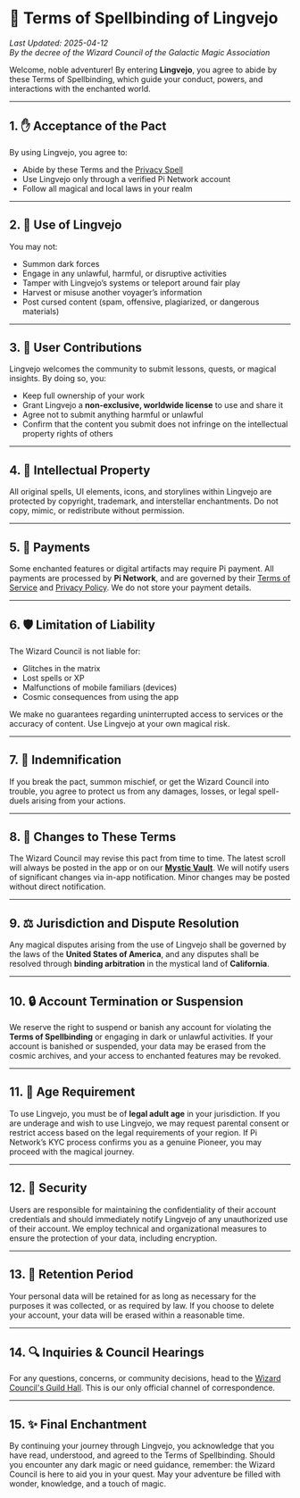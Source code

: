 # 📜 Terms of Spellbinding of Lingvejo
_Last Updated: 2025-04-12_  
_By the decree of the Wizard Council of the Galactic Magic Association_

Welcome, noble adventurer! By entering **Lingvejo**, you agree to abide by these Terms of Spellbinding, which guide your conduct, powers, and interactions with the enchanted world.

---

## 1. ✋ Acceptance of the Pact

By using Lingvejo, you agree to:
- Abide by these Terms and the [Privacy Spell](./PRIVACY_SPELL.md)
- Use Lingvejo only through a verified Pi Network account
- Follow all magical and local laws in your realm

---

## 2. 🧭 Use of Lingvejo

You may not:
- Summon dark forces
- Engage in any unlawful, harmful, or disruptive activities
- Tamper with Lingvejo’s systems or teleport around fair play
- Harvest or misuse another voyager’s information
- Post cursed content (spam, offensive, plagiarized, or dangerous materials)

---

## 3. 🎨 User Contributions

Lingvejo welcomes the community to submit lessons, quests, or magical insights. By doing so, you:
- Keep full ownership of your work
- Grant Lingvejo a **non-exclusive, worldwide license** to use and share it
- Agree not to submit anything harmful or unlawful
- Confirm that the content you submit does not infringe on the intellectual property rights of others

---

## 4. 🧠 Intellectual Property

All original spells, UI elements, icons, and storylines within Lingvejo are protected by copyright, trademark, and interstellar enchantments. Do not copy, mimic, or redistribute without permission.

---

## 5. 🧾 Payments

Some enchanted features or digital artifacts may require Pi payment. All payments are processed by **Pi Network**, and are governed by their [Terms of Service](https://socialchain.app/tos) and [Privacy Policy](https://socialchain.app/privacy). We do not store your payment details.

---

## 6. 🛡️ Limitation of Liability

The Wizard Council is not liable for:
- Glitches in the matrix
- Lost spells or XP
- Malfunctions of mobile familiars (devices)
- Cosmic consequences from using the app

We make no guarantees regarding uninterrupted access to services or the accuracy of content. Use Lingvejo at your own magical risk.

---

## 7. 🧙 Indemnification

If you break the pact, summon mischief, or get the Wizard Council into trouble, you agree to protect us from any damages, losses, or legal spell-duels arising from your actions.

---

## 8. 🔄 Changes to These Terms

The Wizard Council may revise this pact from time to time. The latest scroll will always be posted in the app or on our **[Mystic Vault](https://github.com/lingvejo/lingvejo)**. We will notify users of significant changes via in-app notification. Minor changes may be posted without direct notification.

---

## 9. ⚖️ Jurisdiction and Dispute Resolution

Any magical disputes arising from the use of Lingvejo shall be governed by the laws of the **United States of America**, and any disputes shall be resolved through **binding arbitration** in the mystical land of **California**.

---

## 10. 🔒 Account Termination or Suspension

We reserve the right to suspend or banish any account for violating the **Terms of Spellbinding** or engaging in dark or unlawful activities. If your account is banished or suspended, your data may be erased from the cosmic archives, and your access to enchanted features may be revoked.

---

## 11. 🧙 Age Requirement

To use Lingvejo, you must be of **legal adult age** in your jurisdiction. If you are underage and wish to use Lingvejo, we may request parental consent or restrict access based on the legal requirements of your region. If Pi Network’s KYC process confirms you as a genuine Pioneer, you may proceed with the magical journey.

---

## 12. 🔐 Security

Users are responsible for maintaining the confidentiality of their account credentials and should immediately notify Lingvejo of any unauthorized use of their account. We employ technical and organizational measures to ensure the protection of your data, including encryption.

---

## 13. 🧾 Retention Period

Your personal data will be retained for as long as necessary for the purposes it was collected, or as required by law. If you choose to delete your account, your data will be erased within a reasonable time.

---

## 14. 🔍 Inquiries & Council Hearings

For any questions, concerns, or community decisions, head to the [Wizard Council's Guild Hall](https://github.com/orgs/lingvejo/discussions). This is our only official channel of correspondence.

---

## 15. ✨ Final Enchantment

By continuing your journey through Lingvejo, you acknowledge that you have read, understood, and agreed to the Terms of Spellbinding. Should you encounter any dark magic or need guidance, remember: the Wizard Council is here to aid you in your quest. May your adventure be filled with wonder, knowledge, and a touch of magic.